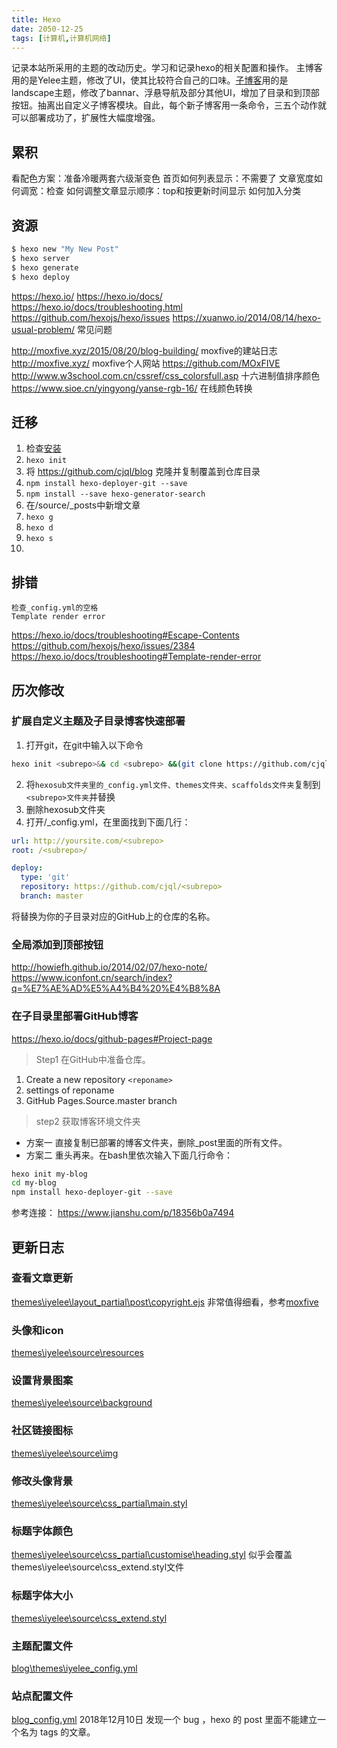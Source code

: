 ```yaml
---
title: Hexo
date: 2050-12-25
tags: [计算机,计算机网络]
---
```

记录本站所采用的主题的改动历史。学习和记录hexo的相关配置和操作。
主博客用的是Yelee主题，修改了UI，使其比较符合自己的口味。[子博客](https://cjql.github.io/en)用的是landscape主题，修改了bannar、浮悬导航及部分其他UI，增加了目录和到顶部按钮。抽离出自定义子博客模块。自此，每个新子博客用一条命令，三五个动作就可以部署成功了，扩展性大幅度增强。
<!-- more -->
## 累积
看配色方案：准备冷暖两套六级渐变色
首页如何列表显示：不需要了
文章宽度如何调宽：检查
如何调整文章显示顺序：top和按更新时间显示
如何加入分类
## 资源
``` bash
$ hexo new "My New Post"
$ hexo server
$ hexo generate
$ hexo deploy
```
https://hexo.io/
https://hexo.io/docs/
https://hexo.io/docs/troubleshooting.html
https://github.com/hexojs/hexo/issues 
https://xuanwo.io/2014/08/14/hexo-usual-problem/ 常见问题

http://moxfive.xyz/2015/08/20/blog-building/ moxfive的建站日志
http://moxfive.xyz/ moxfive个人网站
https://github.com/MOxFIVE  
http://www.w3school.com.cn/cssref/css_colorsfull.asp 十六进制值排序颜色
https://www.sioe.cn/yingyong/yanse-rgb-16/ 在线颜色转换
## 迁移
1. 检查[安装](https://hexo.io/zh-cn/docs/)
2. `hexo init`
3. 将 https://github.com/cjql/blog 克隆并复制覆盖到仓库目录
4. `npm install hexo-deployer-git --save`
5. `npm install --save hexo-generator-search`
6. 在/source/_posts中新增文章
7. `hexo g`
8. `hexo d`
9. `hexo s`
10. 
## 排错
```
检查_config.yml的空格
Template render error
```
https://hexo.io/docs/troubleshooting#Escape-Contents
https://github.com/hexojs/hexo/issues/2384
https://hexo.io/docs/troubleshooting#Template-render-error

## 历次修改
### 扩展自定义主题及子目录博客快速部署
1. 打开git，在git中输入以下命令
```bash
hexo init <subrepo>&& cd <subrepo> &&(git clone https://github.com/cjql/hexosub;npm install hexo-deployer-git --save)
```
2. 将`hexosub文件夹里的_config.yml文件、themes文件夹、scaffolds文件夹`复制到`<subrepo>文件夹`并替换
3. 删除hexosub文件夹
4. 打开<subrepo>/_config.yml，在里面找到下面几行：
```yml
url: http://yoursite.com/<subrepo>
root: /<subrepo>/

deploy:
  type: 'git'
  repository: https://github.com/cjql/<subrepo>
  branch: master
```
将<subrepo>替换为你的子目录对应的GitHub上的仓库的名称。
### 全局添加到顶部按钮
http://howiefh.github.io/2014/02/07/hexo-note/
https://www.iconfont.cn/search/index?q=%E7%AE%AD%E5%A4%B4%20%E4%B8%8A
### 在子目录里部署GitHub博客
https://hexo.io/docs/github-pages#Project-page
>Step1 在GitHub中准备仓库。
1. Create a new repository `<reponame>`
2. settings of reponame 
3. GitHub Pages.Source.master branch

>step2 获取博客环境文件夹
* 方案一 直接复制已部署的博客文件夹，删除_post里面的所有文件。
* 方案二 重头再来。在bash里依次输入下面几行命令：
```bash
hexo init my-blog
cd my-blog
npm install hexo-deployer-git --save
```

参考连接： https://www.jianshu.com/p/18356b0a7494

## 更新日志
### 查看文章更新
[themes\iyelee\layout\_partial\post\copyright.ejs](https://github.com/cjql/blog/edit/master/themes/iyelee/layout/_partial/post/copyright.ejs)
非常值得细看，参考[moxfive](http://moxfive.xyz/2016/01/10/hexo-post-version-control/)
### 头像和icon
[themes\iyelee\source\resources](https://github.com/cjql/blog/tree/master/themes/iyelee/source/resources)
### 设置背景图案
[themes\iyelee\source\background](https://github.com/cjql/blog/tree/master/themes/iyelee/source/background)
### 社区链接图标
[themes\iyelee\source\img](https://github.com/cjql/blog/tree/master/themes/iyelee/source/img)
### 修改头像背景
[themes\iyelee\source\css\_partial\main.styl](https://github.com/cjql/blog/edit/master/themes/iyelee/source/css/_partial/main.styl)
### 标题字体颜色
[themes\iyelee\source\css\_partial\customise\heading.styl](https://github.com/cjql/blog/edit/master/themes/iyelee/source/css/_partial/customise/heading.styl)
似乎会覆盖themes\iyelee\source\css\_extend.styl文件
### 标题字体大小
[themes\iyelee\source\css\_extend.styl](https://github.com/cjql/blog/edit/master/themes/iyelee/source/css/_extend.styl)
### 主题配置文件
[blog\themes\iyelee\_config.yml](https://github.com/cjql/blog/edit/master/themes/iyelee/_config.yml)
### 站点配置文件
[blog\_config.yml](https://github.com/cjql/blog/edit/master/_config.yml)
2018年12月10日
发现一个 bug ，hexo 的 post 里面不能建立一个名为 tags 的文章。